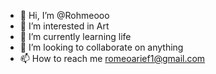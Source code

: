 - 👋 Hi, I’m @Rohmeooo
- 👀 I’m interested in Art
- 🌱 I’m currently learning life
- 💞️ I’m looking to collaborate on anything
- 📫 How to reach me romeoarief1@gmail.com

<!---
Rohmeooo/Rohmeooo is a ✨ special ✨ repository because its `README.md` (this file) appears on your GitHub profile.
You can click the Preview link to take a look at your changes.
--->
